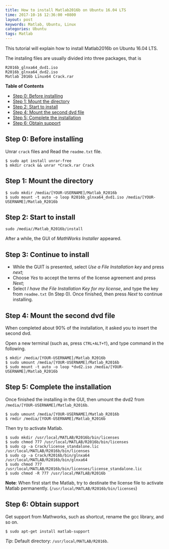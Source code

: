 ```yaml
---
title: How to install Matlab2016b on Ubuntu 16.04 LTS
time: 2017-10-16 12:36:00 +0800
layout: post
keywords: Matlab, Ubuntu, Linux
categories: Ubuntu
tags: Matlab
---
```


This tutorial will explain how to install Matlab2016b on Ubuntu 16.04 LTS.

The instaling files are usually divided into three packages, that is


```
R2016b_glnxa64_dvd1.iso
R2016b_glnxa64_dvd2.iso
Matlab 2016b Linux64 Crack.rar
```

**Table of Contents**

- [Step 0: Before installing](#step-0-before-installing)
- [Step 1: Mount the directory](#step-1-mount-the-directory)
- [Step 2: Start to install](#step-2-start-to-install)
- [Step 4: Mount the second dvd file](#step-4-mount-the-second-dvd-file)
- [Step 5: Complete the installation](#step-5-complete-the-installation)
- [Step 6: Obtain support](#step-6-obtain-support)

Step 0: Before installing
-------------------------

Unrar `crack` files and Read the `readme.txt` file.

```
$ sudo apt install unrar-free
$ mkdir crack && unrar *Crack.rar Crack
```

Step 1: Mount the directory
-------------------------------------------

```
$ sudo mkdir /media/[YOUR-USERNAME]/Matlab_R2016b
$ sudo mount -t auto -o loop R2016b_glnxa64_dvd1.iso /media/[YOUR-USERNAME]/Matlab_R2016b
```

Step 2: Start to install
------------------------

```
sudo /media//Matlab_R2016b/install
```

After a while, the GUI of *MathWorks Installer* appeared.

Step 3: Continue to install
--------------------------- 

- While the GUIT is presented, select *Use a File Installation key* and press *next*;
- Choose *Yes* to accept the terms of the license agreement and press *Next*;
- Select *I have the File Installation Key for my license*, and type the key from `readme.txt` (In Step 0). Once finished, then press *Next* to continue installing.

Step 4: Mount the second dvd file
---------------------------------

When completed about 90% of the installation, it asked you to insert the second dvd. 

Open a new terminal (such as, press `CTRL+ALT+T`), and type command in the following.

```
$ mkdir /media/[YOUR-USERNAME]/Matlab_R2016b
$ sudo umount /media/[YOUR-USERNAME]/Matlab_R2016b
$ sudo mount -t auto -o loop *dvd2.iso /media/[YOUR-USERNAME]/Matlab_R2016b
```

Step 5: Complete the installation
-------------------------------------------------

Once finished the installing in the GUI, then umount the dvd2 from `/media/[YOUR-USERNAME]/Matlab_R2016b`.

```
$ sudo umount /media/[YOUR-USERNAME]/Matlab_R2016b
$ rmdir /media/[YOUR-USERNAME]/Matlab_R2016b
```

Then try to activate Matlab.

```
$ sudo mkdir /usr/local/MATLAB/R2016b/bin/licenses
$ sudo chmod 777 /usr/local/MATLAB/R2016b/bin/licenses
$ sudo cp -a Crack/license_standalone.lic /usr/local/MATLAB/R2016b/bin/licenses
$ sudo cp -a Crack/R2016b/bin/glnxa64 /usr/local/MATLAB/R2016b/bin/glnxa64
$ sudo chmod 777 /usr/local/MATLAB/R2016b/bin/licenses/license_standalone.lic
$ sudo chmod -R 777 /usr/local/MATLAB/R2016b
```

**Note**: When first start the Matlab, try to destinate the license file to activate Matlab permanently. (`/usr/local/MATLAB/R2016b/bin/licenses`)

Step 6: Obtain support
----------------------

Get support from Mathworks, such as shortcut, rename the gcc library, and so on.

```
$ sudo apt-get install matlab-support
```

*Tip*: Default directory: `/usr/local/MATLAB/R2016b`.